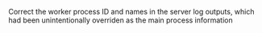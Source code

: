 Correct the worker process ID and names in the server log outputs, which had been unintentionally overriden as the main process information
